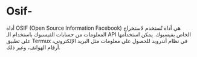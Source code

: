 # Osif-
أداة OSIF (Open Source Information Facebook) هي أداة تُستخدم لاستخراج المعلومات من حسابات الفيسبوك باستخدام الـ API الخاص بفيسبوك. يمكن استخدامها على تطبيق Termux في نظام أندرويد للحصول على معلومات مثل البريد الإلكتروني، أرقام الهواتف، وغير ذلك.
